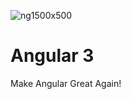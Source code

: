 ![ng1500x500](https://cloud.githubusercontent.com/assets/15179586/10563407/d2e80206-7580-11e5-8c7a-4e111f8675d2.png)


# Angular 3
Make Angular Great Again!
